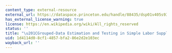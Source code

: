 ```yaml
---
content_type: external-resource
external_url: https://dataspace.princeton.edu/handle/88435/dsp01v405s9384
has_external_license_warning: true
license: https://en.wikipedia.org/wiki/All_rights_reserved
status: ''
title: "\u201CGrouped-Data Estimation and Testing in Simple Labor Supply Models.\u201D"
uid: 1d4114d0-8cf1-4857-bfa2-86e2d2e103ec
wayback_url: ''
---
```

